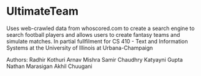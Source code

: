 # UltimateTeam
Uses web-crawled data from whoscored.com to create a search engine to search football players and allows users to create fantasy teams and simulate matches.
In partial fullfilment for CS 410 - Text and Information Systems at the University of Illinois at Urbana-Champaign

Authors:
Radhir Kothuri
Arnav Mishra
Samir Chaudhry
Katyayni Gupta
Nathan Marasigan
Akhil Chuugani
